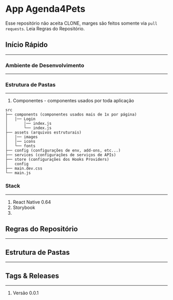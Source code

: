 # App Agenda4Pets

Esse repositório não aceita CLONE, marges são feitos somente via `pull requests`. Leia Regras do Repositório.

## Início Rápido
---

### Ambiente de Desenvolvimento
---

### Estrutura de Pastas
---

1. Componentes - componentes usados por toda aplicação
```
src
├── components (componentes usados mais de 1x por página)
│   │── Login
│       │── index.js
│       └── index.js
├── assets (arquivos estruturais)
│   │── images
│   │── icons
│   └── fonts
├── config (configurações de env, add-ons, etc...)
├── services (configurações de serviços de APIs)
├── store (configurações dos Hooks Providers)
│   config
├── main.dev.css
└── main.js
```

### Stack
---

1. React Native 0.64
1. Storybook
1. 

## Regras do Repositório
---

## Estrutura de Pastas
---

## Tags & Releases
---

1. Versão 0.0.1

